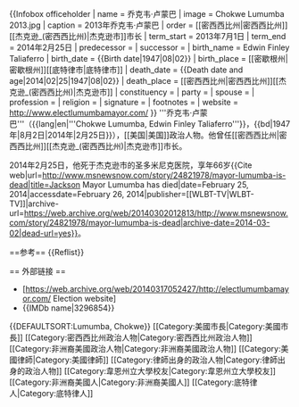 {{Infobox officeholder
| name            = 乔克韦·卢蒙巴
| image           = Chokwe Lumumba 2013.jpg
| caption         = 2013年乔克韦·卢蒙巴
| order           = [[密西西比州|密西西比州]][[杰克逊_(密西西比州)|杰克逊市]]市长
| term_start      = 2013年7月1日
| term_end        = 2014年2月25日
| predecessor     = 
| successor       = 
| birth_name      = Edwin Finley Taliaferro
| birth_date      = {{Birth date|1947|08|02}}
| birth_place     = [[密歇根州|密歇根州]][[底特律市|底特律市]]
| death_date      = {{Death date and age|2014|02|25|1947|08|02}}
| death_place     = [[密西西比州|密西西比州]][[杰克逊_(密西西比州)|杰克逊市]]
| constituency    = 
| party           = 
| spouse          = 
| profession      = 
| religion        = 
| signature       = 
| footnotes       = 
| website         = http://www.electlumumbamayor.com/
}}
'''乔克韦·卢蒙巴'''（{{lang|en|'''Chokwe Lumumba, Edwin Finley Taliaferro'''}}，{{bd|1947年|8月2日|2014年|2月25日}}），[[美国|美国]]政治人物。他曾任[[密西西比州|密西西比州]][[杰克逊_(密西西比州)|杰克逊市]]市长。

2014年2月25日，他死于杰克逊市的圣多米尼克医院，享年66岁<ref>{{Cite web|url=http://www.msnewsnow.com/story/24821978/mayor-lumumba-is-dead|title=Jackson Mayor Lumumba has died|date=February 25, 2014|accessdate=February 26, 2014|publisher=[[WLBT-TV|WLBT-TV]]|archive-url=https://web.archive.org/web/20140302012813/http://www.msnewsnow.com/story/24821978/mayor-lumumba-is-dead|archive-date=2014-03-02|dead-url=yes}}</ref>。

==参考==
{{Reflist}}

== 外部链接 ==
* [https://web.archive.org/web/20140317052427/http://electlumumbamayor.com/ Election website]
* {{IMDb name|3296854}}

{{DEFAULTSORT:Lumumba, Chokwe}}
[[Category:美國市長|Category:美國市長]]
[[Category:密西西比州政治人物|Category:密西西比州政治人物]]
[[Category:非洲裔美國政治人物|Category:非洲裔美國政治人物]]
[[Category:美國律師|Category:美國律師]]
[[Category:律師出身的政治人物|Category:律師出身的政治人物]]
[[Category:韋恩州立大學校友|Category:韋恩州立大學校友]]
[[Category:非洲裔美國人|Category:非洲裔美國人]]
[[Category:底特律人|Category:底特律人]]